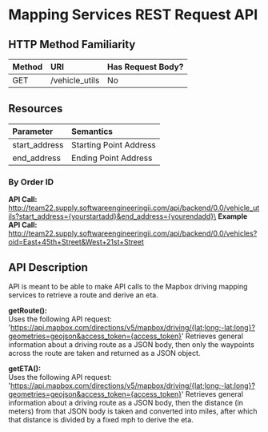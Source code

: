 # Mapping Services REST Request API

## HTTP Method Familiarity
| Method    | URI          | Has Request Body?
|:---       |:---          |:---
|GET       |/vehicle_utils |No


## Resources
| Parameter | Semantics  |
|:---       |:---        |
|start_address | Starting Point Address    |
|end_address   | Ending Point Address  |

### By Order ID
**API Call:**\
http://team22.supply.softwareengineeringii.com/api/backend/0.0/vehicle_utils?start_address={yourstartadd}&end_address={yourendadd}\
**Example API Call:**\
http://team22.supply.softwareengineeringii.com/api/backend/0.0/vehicles?oid=East+45th+Street&West+21st+Street


## API Description
API is meant to be able to make API calls to the Mapbox driving mapping services to retrieve a route and derive an eta.

**getRoute():**\
Uses the following API request:
'https://api.mapbox.com/directions/v5/mapbox/driving/{lat;long;-lat:long}?geometries=geojson&access_token={access_token}'
Retrieves general information about a driving route as a JSON body, then only the waypoints across the route are taken and returned as a JSON object.

**getETA():**\
Uses the following API request:
'https://api.mapbox.com/directions/v5/mapbox/driving/{lat;long;-lat:long}?geometries=geojson&access_token={access_token}'
Retrieves general information about a driving route as a JSON body, then the distance (in meters) from that JSON body is taken and converted into miles, after which that distance is divided by a fixed mph to derive the eta.
